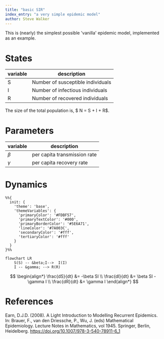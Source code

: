 ```yaml
---
title: "basic SIR"
index_entry: "a very simple epidemic model"
author: Steve Walker
---
```


This is (nearly) the simplest possible 'vanilla' epidemic model, implemented as an example.

# States

| variable | description |
| -- | -- |
| S | Number of susceptible individuals |
| I | Number of infectious individuals |
| R | Number of recovered individuals | 

The size of the total population is,  $ N = S + I + R$.
# Parameters

| variable | description |
| -- | -- |
| $\beta$ | per capita transmission rate |
| $\gamma$ | per capita recovery rate |


# Dynamics 


```mermaid
%%{
  init: {
    'theme': 'base',
    'themeVariables': {
      'primaryColor': '#FDBF57',
      'primaryTextColor': '#000',
      'primaryBorderColor': '#5E6A71',
      'lineColor': '#7A003C',
      'secondaryColor': '#fff',
      'tertiaryColor': '#fff'
    }
  }
}%%

flowchart LR
    S(S) -- &beta;I-->  I(I)
    I -- &gamma; --> R(R)
```


$$
\begin{align*}
\frac{dS}{dt} &= -\beta SI \\
\frac{dI}{dt} &= \beta SI - \gamma I \\
\frac{dR}{dt} &= \gamma I
\end{align*}
$$


# References

Earn, D.J.D. (2008). A Light Introduction to Modelling Recurrent Epidemics. In: Brauer, F., van den Driessche, P., Wu, J. (eds) Mathematical Epidemiology. Lecture Notes in Mathematics, vol 1945. Springer, Berlin, Heidelberg. https://doi.org/10.1007/978-3-540-78911-6_1